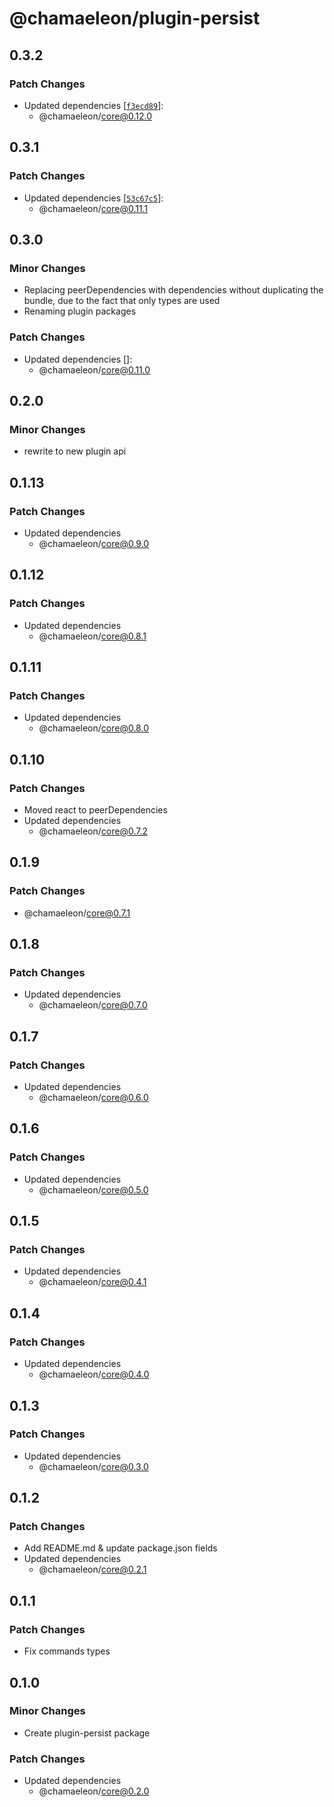 # @chamaeleon/plugin-persist

## 0.3.2

### Patch Changes

- Updated dependencies [[`f3ecd89`](https://github.com/lFandoriNl/chamaeleon/commit/f3ecd8948f721706363a277637d39b9bb15d6db6)]:
  - @chamaeleon/core@0.12.0

## 0.3.1

### Patch Changes

- Updated dependencies [[`53c67c5`](https://github.com/lFandoriNl/chamaeleon/commit/53c67c58095a9b0d4c364332e6a06a55048414b4)]:
  - @chamaeleon/core@0.11.1

## 0.3.0

### Minor Changes

- Replacing peerDependencies with dependencies without duplicating the bundle, due to the fact that only types are used
- Renaming plugin packages

### Patch Changes

- Updated dependencies []:
  - @chamaeleon/core@0.11.0

## 0.2.0

### Minor Changes

- rewrite to new plugin api

## 0.1.13

### Patch Changes

- Updated dependencies
  - @chamaeleon/core@0.9.0

## 0.1.12

### Patch Changes

- Updated dependencies
  - @chamaeleon/core@0.8.1

## 0.1.11

### Patch Changes

- Updated dependencies
  - @chamaeleon/core@0.8.0

## 0.1.10

### Patch Changes

- Moved react to peerDependencies
- Updated dependencies
  - @chamaeleon/core@0.7.2

## 0.1.9

### Patch Changes

- @chamaeleon/core@0.7.1

## 0.1.8

### Patch Changes

- Updated dependencies
  - @chamaeleon/core@0.7.0

## 0.1.7

### Patch Changes

- Updated dependencies
  - @chamaeleon/core@0.6.0

## 0.1.6

### Patch Changes

- Updated dependencies
  - @chamaeleon/core@0.5.0

## 0.1.5

### Patch Changes

- Updated dependencies
  - @chamaeleon/core@0.4.1

## 0.1.4

### Patch Changes

- Updated dependencies
  - @chamaeleon/core@0.4.0

## 0.1.3

### Patch Changes

- Updated dependencies
  - @chamaeleon/core@0.3.0

## 0.1.2

### Patch Changes

- Add README.md & update package.json fields
- Updated dependencies
  - @chamaeleon/core@0.2.1

## 0.1.1

### Patch Changes

- Fix commands types

## 0.1.0

### Minor Changes

- Create plugin-persist package

### Patch Changes

- Updated dependencies
  - @chamaeleon/core@0.2.0
